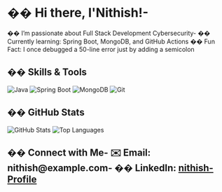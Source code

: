 # �� Hi there, I&#39;Nithish!- 
�� I’m passionate about Full Stack Development Cybersecurity- 
�� Currently learning: Spring Boot, MongoDB, and GitHub Actions
�� Fun Fact: I once debugged a 50-line error just by adding a semicolon
## ��️ Skills &amp; Tools
![Java](https://img.shields.io/badge/Java-ED8B00?style=for-the-badge&amp;logo=java&amp;logoColor=white)
![Spring Boot](https://img.shields.io/badge/SpringBoot-6DB33F?style=for-the-badge&amp;logo=spring-boot&amp;logoColor=white)
![MongoDB](https://img.shields.io/badge/MongoDB-4DB33D?style=for-the-badge&amp;logo=mongodb&amp;logoColor=white)
![Git](https://img.shields.io/badge/Git-F05032?style=for-the-badge&amp;logo=git&amp;logoColor=white)
## �� GitHub Stats
![GitHub Stats](https://github-readme-stats.vercel.app/api?username=nithish&amp;show_icons=true&amp;theme=radical)
![Top Languages](https://github-readme-stats.vercel.app/api/top-langs/?username=nithish&amp;layout=compact)
## �� Connect with Me- ✉️ Email: nithish@example.com- �� LinkedIn: [nithish-Profile](https://linkedin.com/in/nithish-example) 
